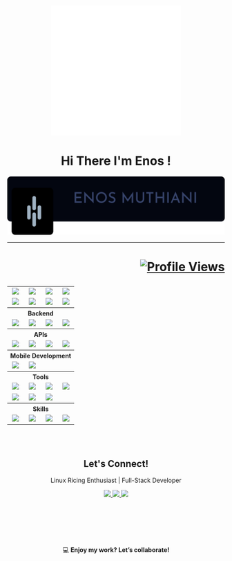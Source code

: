 <!-- Title  -->
<div align="center" >
<img src="./assets/Programming.gif" height="300" width="300">
</div>

<h1 align="center"> Hi There  I'm Enos !  </h1>


<div align="center" >
<img src="./assets/HEADING.png">
</div>

---

<h1 align="right">

[![Profile Views](https://visitcount.itsvg.in/api?id=lyznne&label=Profile%20Views&color=1&icon=8&pretty=false)](https://visitcount.itsvg.in)

</h1>

<!-- about me  -->

<table>
  <!-- Frontend Section -->

  <tr>
    <td align="center"><img src="https://img.shields.io/badge/-React-61DAFB?logo=react&logoColor=white&style=for-the-badge"/></td>
    <td align="center"><img src="https://img.shields.io/badge/-Next.js-000000?logo=nextdotjs&logoColor=white&style=for-the-badge"/></td>
    <td align="center"><img src="https://img.shields.io/badge/-Tailwind_CSS-38B2AC?logo=tailwind-css&logoColor=white&style=for-the-badge"/></td>
    <td align="center"><img src="https://img.shields.io/badge/-HTML-E34F26?logo=html5&logoColor=white&style=for-the-badge"/></td>
  </tr>
  <tr>
    <td align="center"><img src="https://img.shields.io/badge/-CSS-1572B6?logo=css3&logoColor=white&style=for-the-badge"/></td>
    <td align="center"><img src="https://img.shields.io/badge/-JavaScript-F7DF1E?logo=javascript&logoColor=black&style=for-the-badge"/></td>
    <td align="center"><img src="https://img.shields.io/badge/-Bootstrap-7952B3?logo=bootstrap&logoColor=white&style=for-the-badge"/></td>
    <td align="center"><img src="https://img.shields.io/badge/-SASS-CC6699?logo=sass&logoColor=white&style=for-the-badge"/></td>
  </tr>

  <!-- Backend Section -->
  <tr>
    <th colspan="4" align="center">Backend</th>
  </tr>
  <tr>
    <td align="center"><img src="https://img.shields.io/badge/-Python-3776AB?logo=python&logoColor=white&style=for-the-badge"/></td>
    <td align="center"><img src="https://img.shields.io/badge/-Django-092E20?logo=django&logoColor=white&style=for-the-badge"/></td>
    <td align="center"><img src="https://img.shields.io/badge/-Flask-000000?logo=flask&logoColor=white&style=for-the-badge"/></td>
    <td align="center"><img src="https://img.shields.io/badge/-Node.js-339933?logo=node.js&logoColor=white&style=for-the-badge"/></td>
  </tr>
  <tr>



  </tr>

  <!-- APIs Section -->
  <tr>
    <th colspan="4" align="center">APIs</th>
  </tr>
  <tr>
    <td align="center"><img src="https://img.shields.io/badge/-REST_APIs-FF6F00?logo=api&logoColor=white&style=for-the-badge"/></td>
    <td align="center"><img src="https://img.shields.io/badge/-GraphQL-E10098?logo=graphql&logoColor=white&style=for-the-badge"/></td>
    <td align="center"><img src="https://img.shields.io/badge/-Apollo-311C87?logo=apollographql&logoColor=white&style=for-the-badge"/></td>
    <td align="center"><img src="https://img.shields.io/badge/-JSON_Web_Tokens-000000?logo=json-web-tokens&logoColor=white&style=for-the-badge"/></td>

  </tr>

  <!-- Mobile Development Section -->
  <tr>
    <th colspan="4" align="center">Mobile Development</th>
  </tr>
  <tr>
    <td align="center"><img src="https://img.shields.io/badge/-Flutter-02569B?logo=flutter&logoColor=white&style=for-the-badge"/></td>
    <td align="center"><img src="https://img.shields.io/badge/-Dart-0175C2?logo=dart&logoColor=white&style=for-the-badge"/></td>

  </tr>

  <!-- Tools Section -->
  <tr>
    <th colspan="4" align="center">Tools</th>
  </tr>
  <tr>
    <td align="center"><img src="https://img.shields.io/badge/-Docker-2496ED?logo=docker&logoColor=white&style=for-the-badge"/></td>
    <td align="center"><img src="https://img.shields.io/badge/-Kubernetes-326CE5?logo=kubernetes&logoColor=white&style=for-the-badge"/></td>
    <td align="center"><img src="https://img.shields.io/badge/-Linux-FCC624?logo=linux&logoColor=black&style=for-the-badge"/></td>
    <td align="center"><img src="https://img.shields.io/badge/-Git-F05032?logo=git&logoColor=white&style=for-the-badge"/></td>
  </tr>
  <tr>
    <td align="center"><img src="https://img.shields.io/badge/-GitHub-181717?logo=github&logoColor=white&style=for-the-badge"/></td>
    <td align="center"><img src="https://img.shields.io/badge/-VS_Code-007ACC?logo=visual-studio-code&logoColor=white&style=for-the-badge"/></td>
    <td align="center"><img src="https://img.shields.io/badge/-Postman-FF6C37?logo=postman&logoColor=white&style=for-the-badge"/></td>
  </tr>

  <!-- Skills Section -->
  <tr>
    <th colspan="4" align="center">Skills</th>
  </tr>
  <tr>
    <td align="center"><img src="https://img.shields.io/badge/-Problem_Solving-FFD700?style=for-the-badge&logo=icons8&logoColor=black"/></td>
    <td align="center"><img src="https://img.shields.io/badge/-Debugging-FF5733?style=for-the-badge&logo=icons8&logoColor=white"/></td>
    <td align="center"><img src="https://img.shields.io/badge/-Agile_Methodology-34D058?style=for-the-badge&logo=icons8&logoColor=white"/></td>
    <td align="center"><img src="https://img.shields.io/badge/-Project_Management-00BFFF?style=for-the-badge&logo=icons8&logoColor=white"/></td>
  </tr>
</table>


   <!-- Skills Badges -->
   <br><br>



<!-- tech  -->
<!-- Footer Start -->
<div align="center">
    <h2>Let's Connect!</h2>
    <p>Linux Ricing Enthusiast | Full-Stack Developer</p>

   <!-- Social Links -->
   <a href="https://github.com/lyznne">
        <img src="https://img.shields.io/badge/GitHub-100000?style=for-the-badge&logo=github&logoColor=white">
    </a>
    <a href="https://linkedin.com/in/your-linkedin">
        <img src="https://img.shields.io/badge/LinkedIn-0077B5?style=for-the-badge&logo=linkedin&logoColor=white">
    </a>
    <a href="https://twitter.com/en_lyznne">
        <img src="https://img.shields.io/badge/Twitter-1DA1F2?style=for-the-badge&logo=twitter&logoColor=white">
    </a>

   <!-- Skills Badges -->
   <br><br>


   <br><br>
   <p>💻 <strong>Enjoy my work? Let’s collaborate!</strong></p>
</div>
<!-- Footer End -->
